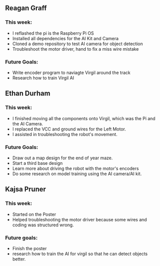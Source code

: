 ## Reagan Graff
### This week:
- I reflashed the pi is the Raspberry Pi OS
- Installed all dependencies for the AI Kit and Camera
- Cloned a demo repository to test AI camera for object detection
- Troubleshoot the motor driver, hand to fix a miss wire mistake
### Future Goals:
- Write encoder program to naviagte Virgil around the track
- Research how to train Virgil AI

## Ethan Durham
### This week:
- I finished moving all the components onto Virgil, which was the Pi and the AI Camera.
- I replaced the VCC and ground wires for the Left Motor.
- I assisted in troubleshooting the robot's movement.
### Future Goals:
- Draw out a map design for the end of year maze.
- Start a third base design
- Learn more about driving the robot with the motor's encoders
- Do some research on model training using the AI camera/AI kit.


## Kajsa Pruner
### This week:
- Started on the Poster
- Helped troubleshooting the motor driver because some wires and coding was structured wrong.

### Future goals:
- Finish the poster
- research how to train the AI for virgil so that he can detect objects better.
